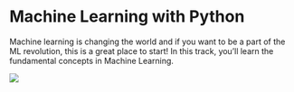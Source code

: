 # Machine Learning with Python
Machine learning is changing the world and if you want to be a part of the ML revolution, this is a great place to start! In this track, you’ll learn the fundamental concepts in Machine Learning.  

<img src = 'https://assets.datacamp.com/production/tracks/24/badges/original/Machine_Learning_2x.png?1555408492'>
